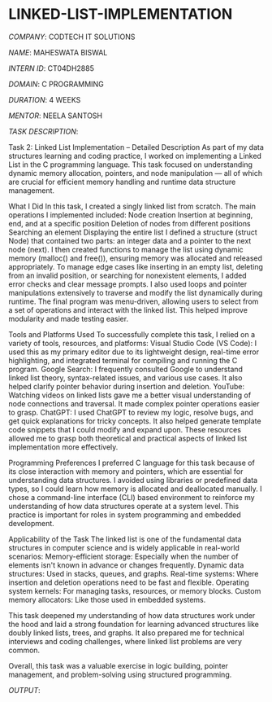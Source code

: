 # LINKED-LIST-IMPLEMENTATION

*COMPANY*: CODTECH IT SOLUTIONS

*NAME*: MAHESWATA BISWAL

*INTERN ID*: CT04DH2885

*DOMAIN*: C PROGRAMMING

*DURATION*: 4 WEEKS

*MENTOR*: NEELA SANTOSH

*TASK DESCRIPTION*:

Task 2: Linked List Implementation – Detailed Description
As part of my data structures learning and coding practice, I worked on implementing a Linked List in the C programming language. This task focused on understanding dynamic memory allocation, pointers, and node manipulation — all of which are crucial for efficient memory handling and runtime data structure management.

What I Did
In this task, I created a singly linked list from scratch. The main operations I implemented included:
Node creation
Insertion at beginning, end, and at a specific position
Deletion of nodes from different positions
Searching an element
Displaying the entire list
I defined a structure (struct Node) that contained two parts: an integer data and a pointer to the next node (next). I then created functions to manage the list using dynamic memory (malloc() and free()), ensuring memory was allocated and released appropriately.
To manage edge cases like inserting in an empty list, deleting from an invalid position, or searching for nonexistent elements, I added error checks and clear message prompts. I also used loops and pointer manipulations extensively to traverse and modify the list dynamically during runtime.
The final program was menu-driven, allowing users to select from a set of operations and interact with the linked list. This helped improve modularity and made testing easier.

Tools and Platforms Used
To successfully complete this task, I relied on a variety of tools, resources, and platforms:
Visual Studio Code (VS Code): I used this as my primary editor due to its lightweight design, real-time error highlighting, and integrated terminal for compiling and running the C program.
Google Search: I frequently consulted Google to understand linked list theory, syntax-related issues, and various use cases. It also helped clarify pointer behavior during insertion and deletion.
YouTube: Watching videos on linked lists gave me a better visual understanding of node connections and traversal. It made complex pointer operations easier to grasp.
ChatGPT: I used ChatGPT to review my logic, resolve bugs, and get quick explanations for tricky concepts. It also helped generate template code snippets that I could modify and expand upon.
These resources allowed me to grasp both theoretical and practical aspects of linked list implementation more effectively.

Programming Preferences
I preferred C language for this task because of its close interaction with memory and pointers, which are essential for understanding data structures. I avoided using libraries or predefined data types, so I could learn how memory is allocated and deallocated manually.
I chose a command-line interface (CLI) based environment to reinforce my understanding of how data structures operate at a system level. This practice is important for roles in system programming and embedded development.

Applicability of the Task
The linked list is one of the fundamental data structures in computer science and is widely applicable in real-world scenarios:
Memory-efficient storage: Especially when the number of elements isn't known in advance or changes frequently.
Dynamic data structures: Used in stacks, queues, and graphs.
Real-time systems: Where insertion and deletion operations need to be fast and flexible.
Operating system kernels: For managing tasks, resources, or memory blocks.
Custom memory allocators: Like those used in embedded systems.

This task deepened my understanding of how data structures work under the hood and laid a strong foundation for learning advanced structures like doubly linked lists, trees, and graphs. It also prepared me for technical interviews and coding challenges, where linked list problems are very common.

Overall, this task was a valuable exercise in logic building, pointer management, and problem-solving using structured programming.

*OUTPUT*:

